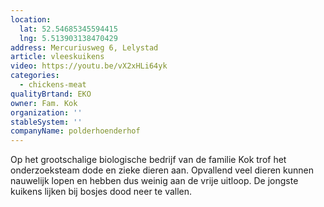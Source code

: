 ```yaml
---
location:
  lat: 52.54685345594415
  lng: 5.513903138470429
address: Mercuriusweg 6, Lelystad
article: vleeskuikens
video: https://youtu.be/vX2xHLi64yk
categories:
  - chickens-meat
qualityBrtand: EKO
owner: Fam. Kok
organization: ''
stableSystem: ''
companyName: polderhoenderhof
---
```

Op het grootschalige biologische bedrijf van de familie Kok trof het onderzoeksteam dode en zieke dieren aan. Opvallend veel dieren kunnen nauwelijk lopen en hebben dus weinig aan de vrije uitloop. De jongste kuikens lijken bij bosjes dood neer te vallen.
